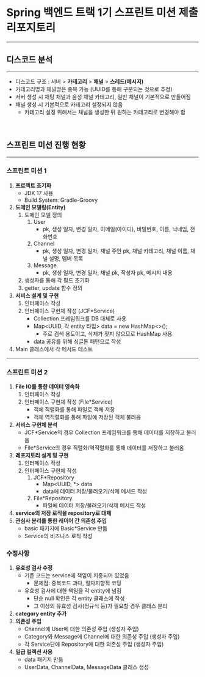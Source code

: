 # Spring 백엔드 트랙 1기 스프린트 미션 제출 리포지토리

---

## 디스코드 분석

---

- 디스코드 구조 : 서버 > **카테고리** > **채널** > **스레드(메시지)**
- 카테고리명과 채널명은 중복 가능 (UUID를 통해 구분되는 것으로 추정)
- 서버 생성 시 채팅 채널과 음성 채널 카테고리, 일반 채널이 기본적으로 만들어짐
- 채널 생성 시 기본적으로 카테고리 설정되지 않음
  - 카테고리 설정 위해서는 채널을 생성한 뒤 원하는 카테고리로 변경해야 함

<br>

## 스프린트 미션 진행 현황

---

### 스프린트 미션 1
1. **프로젝트 초기화**
   - JDK 17 사용
   - Build System: Gradle-Groovy
2. **도메인 모델링(Entity)**
   1. 도메인 모델 정의
      1. User
         - pk, 생성 일자, 변경 일자, 이메일(아이디), 비밀번호, 이름, 닉네임, 전화번호
      2. Channel
         - pk, 생성 일자, 변경 일자, 채널 주인 pk, 채널 카테고리, 채널 이름, 채널 설명, 멤버 목록
      3. Message
         - pk, 생성 일자, 변경 일자, 채널 pk, 작성자 pk, 메시지 내용
   2. 생성자를 통해 각 필드 초기화
   3. getter, update 함수 정의
3. **서비스 설계 및 구현**
   1. 인터페이스 작성
   2. 인터페이스 구현체 작성 (JCF*Service)
      - Collection 프레임워크를 DB 대체로 사용
      - Map<UUID, 각 entity 타입> data = new HashMap<>();
        - 주로 검색 용도이고, 삭제가 잦지 않으므로 HashMap 사용
      - data 공유를 위해 싱글톤 패턴으로 작성
4. Main 클래스에서 각 메서드 테스트

---

### 스프린트 미션 2
1. **File IO를 통한 데이터 영속화**
   1. 인터페이스 작성
   2. 인터페이스 구현체 작성 (File*Service)
      - 객체 직렬화를 통해 파일로 객체 저장
      - 객체 역직렬화를 통해 파일에 저장된 객체 불러옴
2. **서비스 구현체 분석**
   - JCF*Service의 경우 Collection 프레임워크를 통해 데이터를 저장하고 불러옴
   - File*Service의 경우 직렬화/역직렬화를 통해 데이터를 저장하고 불러옴
3. **레포지토리 설계 및 구현**
   1. 인터페이스 작성
   2. 인터페이스 구현체 작성 
      1. JCF*Repository
         - Map<UUID, *> data
         - data에 데이터 저장/불러오기/삭제 메서드 작성
      2. File*Repository
         - 파일에 데이터 저장/불러오기/삭제 메서드 작성
4. **service의 저장 로직을 repository로 대체**
5. **관심사 분리를 통한 레이어 간 의존성 주입**
   - basic 패키지에 Basic*Service 만듦
   - Service의 비즈니스 로직 작성
         
### 수정사항

1. **유효성 검사 수정**
   - 기존 코드는 service에 책임이 치중되어 있었음
     - 문제점: 중복코드 과다, 절차지향적 코딩
   - 유효성 검사에 대한 책임을 각 entity에 넘김
     - 단순 null 확인은 각 entity 클래스에 작성
     - 그 이상의 유효성 검사(정규식 등)가 필요할 경우 클래스 분리
2. **category entity 추가**
3. **의존성 주입**
   - Channel에 User에 대한 의존성 주입 (생성자 주입)
   - Category와 Message에 Channel에 대한 의존성 주입 (생성자 주입)
   - 각 Service단에 Repository에 대한 의존성 주입 (생성자 주입)
4. **일급 컬렉션 사용**
   - data 패키지 만듦
   - UserData, ChannelData, MessageData 클래스 생성